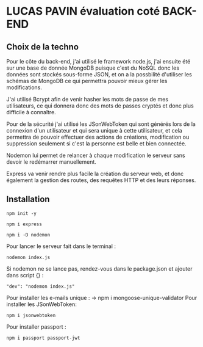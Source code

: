# LUCAS PAVIN évaluation coté BACK-END

## Choix de la techno

Pour le côte du back-end, j'ai utilisé le framework node.js, j'ai ensuite été sur une base de donnée MongoDB puisque c'est du NoSQL donc les données sont stockés sous-forme JSON, et on a la possbilité d'utiliser les schémas de MongoDB ce qui permettra pouvoir mieux gérer les modifications.

J'ai utilisé Bcrypt afin de venir hasher les mots de passe de mes utilisateurs, ce qui donnera donc des mots de passes cryptés et donc plus difficile à connaître.

Pour de la sécurité j'ai utilisé les JSonWebToken qui sont générés lors de la connexion d'un utilisateur et qui sera unique à cette utilisateur, et cela permettra de pouvoir effectuer des actions de créations, modification ou suppression seulement si c'est la personne est belle et bien connectée.

Nodemon lui permet de relancer à chaque modification le serveur sans devoir le redémarrer manuellement.

Express va venir rendre plus facile la création du serveur web, et donc également la gestion des routes, des requêtes HTTP et des leurs réponses.

## Installation

```
npm init -y
```
```
npm i express
```
```
npm i -D nodemon
```

Pour lancer le serveur fait dans le terminal :
```
nodemon index.js
```

Si nodemon ne se lance pas, rendez-vous dans le package.json et ajouter dans script {} :
```
"dev": "nodemon index.js"
```

Pour installer les e-mails unique :
-> npm i mongoose-unique-validator
Pour installer les JSonWebToken:
```
npm i jsonwebtoken
```

Pour installer passport :
```
npm i passport passport-jwt
```
